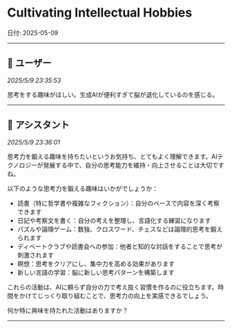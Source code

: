 # Cultivating Intellectual Hobbies

日付: 2025-05-09

---

## 👤 ユーザー
*2025/5/9 23:35:53*

思考をする趣味がほしい。生成AIが便利すぎて脳が退化しているのを感じる。

---

## 🤖 アシスタント
*2025/5/9 23:36:01*

思考力を鍛える趣味を持ちたいというお気持ち、とてもよく理解できます。AIテクノロジーが発展する中で、自分の思考能力を維持・向上させることは大切ですね。

以下のような思考力を鍛える趣味はいかがでしょうか：

- 読書（特に哲学書や複雑なフィクション）：自分のペースで内容を深く考察できます
- 日記や考察文を書く：自分の考えを整理し、言語化する練習になります
- パズルや論理ゲーム：数独、クロスワード、チェスなどは論理的思考を鍛えられます
- ディベートクラブや読書会への参加：他者と知的な対話をすることで思考が刺激されます
- 瞑想：思考をクリアにし、集中力を高める効果があります
- 新しい言語の学習：脳に新しい思考パターンを構築します

これらの活動は、AIに頼らず自分の力で考え抜く習慣を作るのに役立ちます。時間をかけてじっくり取り組むことで、思考力の向上を実感できるでしょう。

何か特に興味を持たれた活動はありますか？

---
